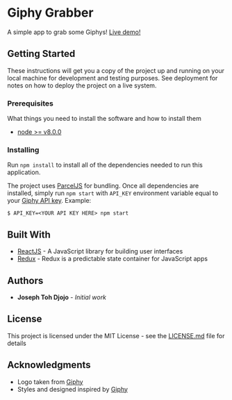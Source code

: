 # Giphy Grabber

A simple app to grab some Giphys! [Live demo!](https://giphy-grabber.netlify.com/)

## Getting Started

These instructions will get you a copy of the project up and running on your local machine for development and testing purposes. See deployment for notes on how to deploy the project on a live system.

### Prerequisites

What things you need to install the software and how to install them
- [node >= v8.0.0](https://nodejs.org/en/)

### Installing

Run `npm install` to install all of the dependencies needed to run this application.

The project uses [ParcelJS](https://parceljs.org) for bundling. Once all dependencies are installed, simply run `npm start` with `API_KEY` environment variable equal to your [Giphy API key](https://developers.giphy.com/docs/#getting-started). Example:

```
$ API_KEY=<YOUR API KEY HERE> npm start
```

## Built With

* [ReactJS](https://reactjs.org) - A JavaScript library for building user interfaces
* [Redux](https://redux.js.org) - Redux is a predictable state container for JavaScript apps

## Authors

* **Joseph Toh Djojo** - *Initial work*

## License

This project is licensed under the MIT License - see the [LICENSE.md](LICENSE.md) file for details

## Acknowledgments

* Logo taken from [Giphy](https://giphy.com)
* Styles and designed inspired by [Giphy](https://giphy.com)
